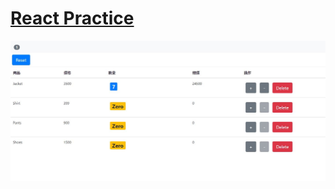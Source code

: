 <h1> <a href="hhttps://tdtb12.github.io/React/">React Practice </a> </h1>
<img src="./Demo.JPG"></img>

